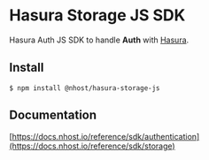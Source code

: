 # Hasura Storage JS SDK

Hasura Auth JS SDK to handle **Auth** with [Hasura](https://hasura.io/).

## Install

`$ npm install @nhost/hasura-storage-js`

## Documentation

[https://docs.nhost.io/reference/sdk/authentication](https://docs.nhost.io/reference/sdk/storage)

